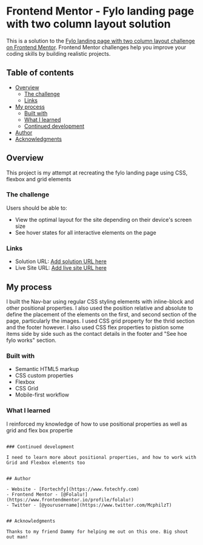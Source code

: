 # Frontend Mentor - Fylo landing page with two column layout solution

This is a solution to the [Fylo landing page with two column layout challenge on Frontend Mentor](https://www.frontendmentor.io/challenges/fylo-landing-page-with-two-column-layout-5ca5ef041e82137ec91a50f5). Frontend Mentor challenges help you improve your coding skills by building realistic projects. 

## Table of contents

- [Overview](#overview)
  - [The challenge](#the-challenge)
  - [Links](#links)
- [My process](#my-process)
  - [Built with](#built-with)
  - [What I learned](#what-i-learned)
  - [Continued development](#continued-development)
- [Author](#author)
- [Acknowledgments](#acknowledgments)


## Overview
This project is my attempt at recreating the fylo landing page using CSS, flexbox and grid elements 
### The challenge

Users should be able to:

- View the optimal layout for the site depending on their device's screen size
- See hover states for all interactive elements on the page

### Links

- Solution URL: [Add solution URL here](https://your-solution-url.com)
- Live Site URL: [Add live site URL here](https://your-live-site-url.com)

## My process
I built the Nav-bar using regular CSS styling elements with inline-block and other positional properties.
I also used the position relative and absolute to define the placement of the elements on the first, and second section of the page, particularly the images. 
I used CSS grid property for the thrid section and the footer however. 
I also used CSS flex properties to pistion some items side by side such as the contact details in the footer and "See hoe fylo works" section.

### Built with

- Semantic HTML5 markup
- CSS custom properties
- Flexbox
- CSS Grid
- Mobile-first workflow

### What I learned

I reinforced my knowledge of how to use positional properties as well as grid and flex box propertie
```

### Continued development

I need to learn more about positional properties, and how to work with Grid and Flexbox elements too


## Author

- Website - [Fortechfy](https://www.fotechfy.com)
- Frontend Mentor - [@Folalu!](https://www.frontendmentor.io/profile/folalu!)
- Twitter - [@yourusername](https://www.twitter.com/McphilzT)


## Acknowledgments

Thanks to my friend Dammy for helping me out on this one. Big shout out man!

